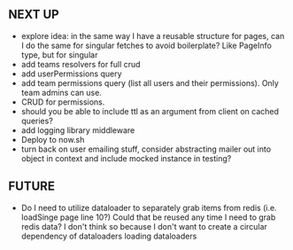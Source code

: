 ## NEXT UP

- explore idea: in the same way I have a reusable structure for pages, can I do the same for singular fetches to avoid boilerplate? Like PageInfo type, but for singular
- add teams resolvers for full crud
- add userPermissions query
- add team permissions query (list all users and their permissions). Only team admins can use.
- CRUD for permissions.
- should you be able to include ttl as an argument from client on cached queries?
- add logging library middleware
- Deploy to now.sh
- turn back on user emailing stuff, consider abstracting mailer out into object in context and include mocked instance in testing?

## FUTURE

- Do I need to utilize dataloader to separately grab items from redis (i.e. loadSinge page line 10?) Could that be reused any time I need to grab redis data? I don't think so because I don't want to create a circular dependency of dataloaders loading dataloaders
